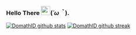 ### Hello There <a href='https://www.bacotan-wibu.com'><img src="https://github.com/TheDudeThatCode/TheDudeThatCode/blob/master/Assets/Hi.gif" width="25px"></a>(*´ω｀*). 

[![DomathID github stats](https://bad-apple-github-readme.vercel.app/api?show_bg=1&username=domathid&locale=en&show_icons=true&bg_color=ffffff&title_color=008082&text_color=223&icon_color=ff8ba7)](https://www.bacotan-wibu.com/)
[![DomathID github streak](https://github-readme-streak-stats.herokuapp.com/?user=DomathID&theme=merko)](https://github.com/DomathID)
